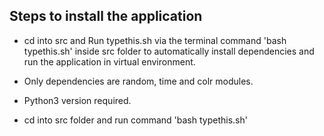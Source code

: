 ## Steps to install the application
- cd into src and Run typethis.sh via the terminal command 'bash typethis.sh' inside src folder to automatically install dependencies and run the application in virtual environment.

- Only dependencies are random, time and colr modules.

- Python3 version required.

- cd into src folder and run command 'bash typethis.sh'
